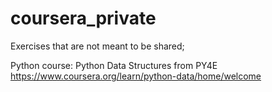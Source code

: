 # coursera_private
Exercises that are not meant to be shared;

Python course: Python Data Structures from PY4E
https://www.coursera.org/learn/python-data/home/welcome
